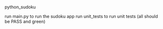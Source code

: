 python_sudoku

run main.py to run the sudoku app
run unit_tests to run unit tests (all should be PASS and green)
